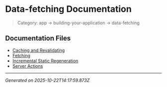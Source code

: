 # Data-fetching Documentation

> Category: app → building-your-application → data-fetching

## Documentation Files

- [Caching and Revalidating](./caching-and-revalidating.md)
- [Fetching](./fetching.md)
- [Incremental Static Regeneration](./incremental-static-regeneration.md)
- [Server Actions](./server-actions-and-mutations.md)


---

*Generated on 2025-10-22T14:17:59.873Z*
